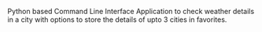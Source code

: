 Python based Command Line Interface Application to check weather details in a city with options to store the details of upto 3 cities in favorites. 
